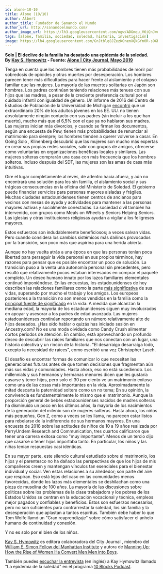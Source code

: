 ```yaml
---
id: alone-10-10
title: Alone (10/10)
author: Albert
author_title: Fundador de Sanando el Mundo
author_url: http://sanandoelmundo.com/
author_image_url: https://lh3.googleusercontent.com/ogw/ADGmqu_V6iQnJvuIOUFQJ8ebZQW6vvBd8lk0fipmF92Z
tags: [alone, familia, sociedad, soledad, historia, investigación]
image: https://lh4.googleusercontent.com/GnJtblq8JZezKOnenXQkGYn0R-sOGNJy8n7Twzzdj6JcKnMDWW9AtsvhbfG3X_dixs8jYbGgoe8RopGleb8J=w2560-h1450-rw
---
```


**Solo | El declive de la familia ha desatado una epidemia de la soledad.**  
**By [Kay S. Hymowitz](https://www.city-journal.org/contributor/kay-s-hymowitz_90) - Fuente: [Alone | City Journal, Mayo 2019](https://www.city-journal.org/decline-of-family-loneliness-epidemic)**

Tenga en cuenta que los hombres tienen más probabilidades de morir por sobredosis de opioides y otras muertes por desesperación. Los hombres parecen tener más dificultades para hacer frente al aislamiento y el colapso familiar que las mujeres. La mayoría de las muertes solitarias en Japón son hombres. Los padres continúan teniendo relaciones más tenues con sus hijos que las madres, a pesar de la creciente preferencia cultural por el cuidado infantil con igualdad de género. Un informe de 2016 del Centro de Estudios de Población de la Universidad de Michigan [encontró](https://www.psc.isr.umich.edu/pubs/abs/10543) que un extraordinario 20% de los adultos jóvenes en los EE. UU. no tienen absolutamente ningún contacto con sus padres (sin incluir a los que han muerto), mucho más que el 6,5% con el que ya no hablaron sus madres. Las mujeres inician más divorcios, y cuando se firman los documentos, según una encuesta de Pew, tienen más probabilidades de renunciar al matrimonio para siempre; los hombres tienden a querer volverse a casar. En Going Solo , Klinenberg descubrió que las mujeres son mucho más expertas en crear sus propias redes sociales, salir con grupos de amigos, ofrecerse como voluntarias en organizaciones benéficas locales y similares. Las mujeres solteras comprarán una casa con más frecuencia que los hombres solteros. Incluso después del SDT, las mujeres son las amas de casa más intuitivas.

Gire el lugar completamente al revés, de adentro hacia afuera, y aún no encontrará una solución para los sin familia, el aislamiento social y sus trágicas consecuencias en la oficina del Ministerio de Soledad. El gobierno puede financiar servicios para personas mayores aisladas y frágiles. Muchas ciudades estadounidenses tienen centros de ancianos para vecinos con mesas de ayuda y actividades para mantener a las personas mayores activas y socialmente conectadas. La sociedad civil también ha intervenido, con grupos como Meals on Wheels y Seniors Helping Seniors. Las iglesias y otras instituciones religiosas ayudan a vigilar a los feligreses mayores.

Estos esfuerzos son indudablemente beneficiosos; a veces salvan vidas. Pero cuando considera los cambios sistémicos más dañinos provocados por la transición, son poco más que aspirina para una herida abierta.

Aunque no hay vuelta atrás a una época en que las personas tenían poca libertad para perseguir la vida personal en sus propios términos, hay razones para pensar que es posible encontrar un poco de solución. La transición puso a la venta una autonomía personal sin precedentes, pero resultó que relativamente pocos estaban interesados ​​en comprar el paquete completo. Un deseo humano innato por los lazos familiares elementales continuó imponiéndose. En las encuestas, los estadounidenses de hoy describen las relaciones familiares como la parte [más significativa](https://www.pewresearch.org/fact-tank/2018/11/30/members-of-both-parties-find-meaning-in-family-but-differ-when-it-comes-to-faith/) de sus vidas, superando por mucho el trabajo y los amigos. Los europeos posteriores a la transición no son menos vendidos en la familia como la [principal fuente de significado](http://www.atlasofeuropeanvalues.eu/new/) en la vida. A medida que alcanzan la mediana edad, la mayoría de los estadounidenses siguen muy involucrados en apoyar y asesorar a los padres de edad avanzada. Las mujeres estadounidenses continúan reportando un número relativamente alto de hijos deseados. ¿Has oído hablar o quizás has iniciado sesión en Ancestry.com? No es una moda olvidada como Candy Crush alimentar cortos períodos de atención. En cambio, está aprovechando un profundo deseo de descubrir las raíces familiares que nos conectan con un lugar, una historia colectiva y un rincón de la historia. "El desarraigo desarraiga todo, excepto la necesidad de raíces", como escribió una vez Christopher Lasch.

El desafío es encontrar formas de comunicar lo que necesitan las generaciones futuras antes de que tomen decisiones que fragmentan aún más sus vidas y comunidades. Hasta ahora, eso no está sucediendo. Los millennials y sus hermanos y hermanas menores dicen que les gustaría casarse y tener hijos, pero solo el 30 por ciento ve un matrimonio exitoso como una de las cosas más importantes en la vida. Aproximadamente la mitad descarta la paternidad soltera como un no tema; En su opinión, la convivencia es fundamentalmente lo mismo que el matrimonio. Aunque la proporción general de bebés estadounidenses nacidos de madres solteras ha disminuido un poco en los últimos años, la mayoría de los nacimientos de la generación del milenio son de mujeres solteras. Hasta ahora, los niños más pequeños, Gen Z, como a veces se les llama, no parecen estar listos para rebelarse de la indiferencia de sus hermanos mayores. En una encuesta de 2018 sobre las actitudes de niños de 10 a 19 años realizada por PerryUndem Research and Communication, tres cuartos calificaron que tener una carrera exitosa como "muy importante". Menos de un tercio dijo que casarse o tener hijos importaba tanto. En particular, los niños y las niñas tenían respuestas casi idénticas.

En su mayor parte, este silencio cultural estudiado sobre el matrimonio, los hijos y el parentesco no ha dañado las perspectivas de que los hijos de mis compañeros creen y mantengan vínculos tan esenciales para el bienestar individual y social. Ven estas relaciones a su alrededor; son parte del aire que respiran. Eso está lejos del caso en las comunidades menos favorecidas, donde los lazos más elementales se deshilachan como una pieza de muselina de 100 años. La mayoría de las discusiones sobre políticas sobre los problemas de la clase trabajadora y los pobres de los Estados Unidos se centran en la educación vocacional y técnica, empleos mejor pagados y confiables y beneficios. Estos son esfuerzos necesarios, pero no son suficientes para contrarrestar la soledad, los sin familia y la desesperación que aplastan a tantos espíritus. También debe haber lo que Tom Wolfe llamó un "Gran reaprendizaje" sobre cómo satisfacer el anhelo humano de continuidad y conexión.

Y no es solo por el bien de los niños.

[Kay S. Hymowitz](https://www.city-journal.org/contributor/kay-s-hymowitz_90) es editora colaboradora del City Journal , miembro del [William E. Simon Fellow del Manhattan Institute](https://www.manhattan-institute.org/expert/kay-s-hymowitz) y autora de [Manning Up: How the Rise of Women Ha Convert Men Men into Boys](http://www.manhattan-institute.org/manningup/).

También puedes [escuchar la entrevista](https://www.city-journal.org/loneliness-epidemic) (en inglés) a Kay Hymowitz llamado "La epidemia de la soledad" en el programa [10 Blocks Podcast](https://www.city-journal.org/10-blocks).